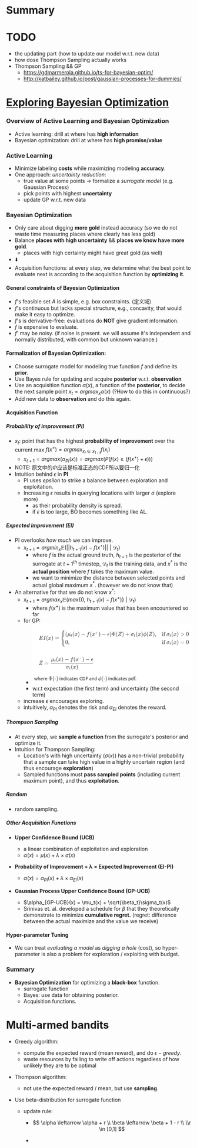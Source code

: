 # Summary

# TODO

- the updating part (how to update our model w.r.t. new data)
- how dose Thompson Sampling actually works
- Thompson Sampling && GP
    - https://gdmarmerola.github.io/ts-for-bayesian-optim/
    - http://katbailey.github.io/post/gaussian-processes-for-dummies/



# [Exploring Bayesian Optimization](https://distill.pub/2020/bayesian-optimization/)

### Overview of Active Learning and Bayesian Optimization

- Active learning: drill at where has **high information**
- Bayesian optimization: drill at where has **high promise/value**

### Active Learning

- Minimize labeling **costs** while maximizing modeling **accuracy**.
- One approach: *uncertainty reduction*:
    - true value at some points -> formalize a *surrogate model* (e.g. Gaussian Process)
    - pick points with highest **uncertainty**
    - update GP w.r.t. new data

### Bayesian Optimization

- Only care about digging **more gold** instead accuracy (so we do not waste time measuring places where clearly has less gold)
- Balance **places with high uncertainty** && **places we know have more gold**.
    - places with high certainty might have great gold (as well) 
- :arrow_down:
- Acquisition functions: at every step, we determine what the best point to evaluate next is according to the acquisition function by **optimizing it**.

#### General constraints of Bayesian Optimization

- $f$'s feasible set $A$ is simple, e.g. box constraints. (定义域)
- $f$'s continuous but lacks special structure, e.g., concavity, that would make it easy to optimize.
- $f$'s is derivative-free: evaluations do **NOT** give gradient information.
- $f$ is expensive to evaluate.
- $f$' may be noisy. (if noise is present. we will assume it's independent and normally distributed, with common but unknown variance.)

#### Formalization of Bayesian Optimization:

- Choose surrogate model for modeling true function $f$ and define its **prior**.
- Use Bayes rule for updating and acquire **posterior** w.r.t. **observation**
- Use an acquisition function $\alpha(x)$, a function of the **posterior**, to decide the next sample point $x_t = argmax_x\alpha(x)$ (?How to do this in continuous?)
- Add new data to **observation** and do this again.

#### Acquisition Function

##### Probability of improvement (PI)

- $x_t$: point that has the highest **probability of improvement** over the current max $f(x^{+}) = argmax_{x_i\in x_{1:t}}f(x_i)$
    - $x_{t+1} = argmax(\alpha_{PI}(x)) = argmax(P(f(x) \geq (f(x^+) +\epsilon)))$
- NOTE: 原文中的$\Phi$应该是标准正态的CDF所以要归一化
- Intuition behind $\epsilon$ in **PI**
    - PI uses *epsilon* to strike a balance between exploration and exploitation.
    - Increasing $\epsilon$ results in querying locations with larger $\sigma$ (explore more)
        - as their probability density is spread.
        - if $\epsilon$ is too large, BO becomes something like AL.

##### Expected Improvement (EI)

- PI overlooks *how much* we can improve.
    - $x_{t+1} = argmin_x \mathbb{E}( ||h_{t+1}(x) - f(x^\star) || \ | \ \mathcal{D}_t)$
        - where $f$ is the actual ground truth, $h_{t+1}$ is the posterior of the surrogate at ${t+1}^{th}$ timestep, $\mathcal{D}_t$ is the training data, and $x^*$ is the **actual position** where $f$ takes the maximum value.
        - we want to minimize the distance between selected points and actual global maximum $x^*$. (however we do not know that) 
- An alternative for that we do not know $x^*$:
    - $x_{t+1} = argmax_x \mathbb{E} ( {max} \{ 0, \ h_{t+1}(x) - f(x^+) \} \ | \ \mathcal{D}_t)$
        - where $f(x^+)$ is the maximum value that has been encountered so far
    - for GP:
        - ![image-20200708085755217](./pic/image-20200708085755217.png)
        - w.r.t expectation (the first term) and uncertainty (the second term)
    - increase $\epsilon$ encourages exploring.
    - intuitively, $\alpha_{PI}$ denotes the risk and $\alpha_{EI}$ denotes the reward.

##### Thompson Sampling

- At every step, we **sample a function** from the surrogate's posterior and optimize it.
- Intuition for Thompson Sampling:
    - Location's with high uncertainty ($\sigma(x)$) has a non-trivial probability that a sample can take high value in a highly uncertain region (and thus encourage **exploration**)
    -  Sampled functions must **pass sampled points** (including current maximum point), and thus **exploitation**.

##### Random

- random sampling.

##### Other Acquisition Functions

- **Upper Confidence Bound (UCB)**
    - a linear combination of exploitation and exploration
    - $\alpha(x) = \mu(x) + \lambda \times \sigma(x)$

- **Probability of Improvement + λ × Expected Improvement (EI-PI)**
    - $\alpha(x) = \alpha_{PI}(x) + \lambda \times \alpha_{EI}(x)$

- **Gaussian Process Upper Confidence Bound (GP-UCB)**
    - $\alpha_{GP-UCB}(x) = \mu_t(x) + \sqrt{\beta_t}\sigma_t(x)$
    - Srinivas et. al. developed a schedule for $\beta$ that they theoretically demonstrate to minimize **cumulative regret.** (regret: difference between the actual maximize and the value we receive)

#### Hyper-parameter Tuning

- We can treat *evaluating a model* as *digging a hole* (cost), so hyper-parameter is also a problem for exploration / exploiting with budget.

### Summary

- **Bayesian Optimization** for  optimizing a **black-box** function.
    - surrogate function
    - Bayes: use data for obtaining posterior.
    - Acquisition functions.

# Multi-armed bandits

- Greedy algorithm:

    - compute the expected reward (mean reward), and do $\epsilon-greedy$.
    - waste resources by failing to write off actions regardless of how unlikely they are to be optimal

-  Thompson algorithm:

    - not use the expected reward / mean, but use **sampling**.

- Use beta-distribution for surrogate function

    - update rule:

        - $$
            \alpha \leftarrow \alpha + r \\
            \beta \leftarrow \beta + 1 - r \\
            \\r \in [0,1]
            $$

        - 
